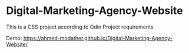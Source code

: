 # Digital-Marketing-Agency-Website
This is a CSS project according to Odin Project requirements

Demo: https://ahmed-modather.github.io/Digital-Marketing-Agency-Website/
